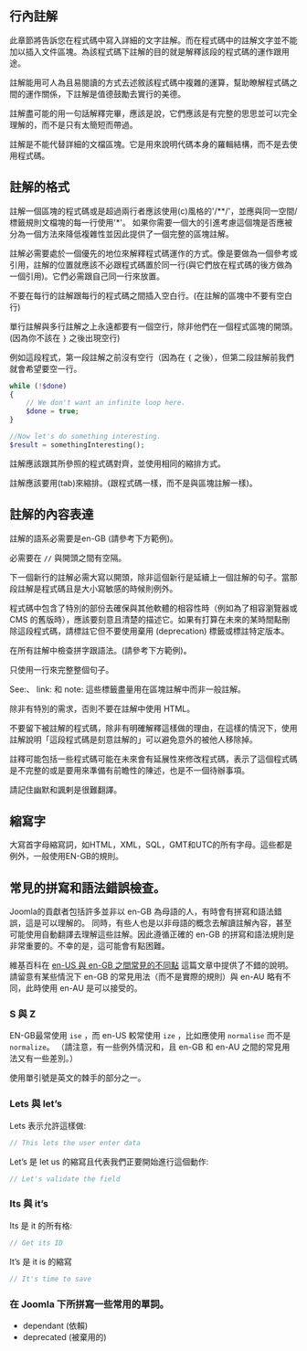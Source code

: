 ## 行內註解

此章節將告訴您在程式碼中寫入詳細的文字註解。而在程式碼中的註解文字並不能加以插入文件區塊。為該程式碼下註解的目的就是解釋該段的程式碼的運作跟用途。

註解能用可人為且易閱讀的方式去述敘該程式碼中複雜的運算，幫助瞭解程式碼之間的運作關係，下註解是值德鼓勵去實行的美德。

註解盡可能的用一句話解釋完畢，應該是說，它們應該是有完整的思思並可以完全理解的，而不是只有太簡短而帶過。

註解是不能代替詳細的文檔區塊。它是用來說明代碼本身的羅輯結構，而不是去使用程式碼。

## 註解的格式

註解一個區塊的程式碼或是超過兩行者應該使用(c)風格的'/**/'，並應與同一空間/標籤規則文檔塊的每一行使用'*'。 如果你需要一個大的引進考慮這個塊是否應被分為一個方法來降低複雜性並因此提供了一個完整的區塊註解。

註解必需要處於一個優先的地位來解釋程式碼運作的方式。像是要做為一個參考或引用，註解的位置就應該不必跟程式碼置於同一行(與它們放在程式碼的後方做為一個引用)。它們必需跟自己同一行來放置。

不要在每行的註解跟每行的程式碼之間插入空白行。(在註解的區塊中不要有空白行)

單行註解與多行註解之上永遠都要有一個空行，除非他們在一個程式區塊的開頭。(因為你不該在 `}` 之後出現空行)

例如這段程式，第一段註解之前沒有空行（因為在 `{` 之後），但第二段註解前我們就會希望要空一行。

``` php
while (!$done)
{
	// We don't want an infinite loop here.
	$done = true;
}

//Now let's do something interesting.
$result = somethingInteresting();
```

註解應該跟其所參照的程式碼對齊，並使用相同的縮排方式。

註解應該要用(tab)來縮排。(跟程式碼一樣，而不是與區塊註解一樣)。

## 註解的內容表達

註解的語系必需要是en-GB (請參考下方範例)。

必需要在 `//` 與開頭之間有空隔。

下一個新行的註解必需大寫以開頭，除非這個新行是延續上一個註解的句子。當那段註解是程式碼且是大小寫敏感的時候則例外。

程式碼中包含了特別的部份去確保與其他軟體的相容性時（例如為了相容瀏覽器或 CMS 的舊版時），應該要刻意且清楚的描述它。如果有打算在未來的某時間點刪除這段程式碼，請標註它但不要使用棄用 (deprecation) 標籤或標註特定版本。

在所有註解中檢查拼字跟語法。(請參考下方範例)。

只使用一行來完整整個句子。

See:、 link: 和 note: 這些標籤盡量用在區塊註解中而非一般註解。

除非有特別的需求，否則不要在註解中使用 HTML。

不要留下被註解的程式碼，除非有明確解釋這樣做的理由，在這樣的情況下，使用註解說明「這段程式碼是刻意註解的」可以避免意外的被他人移除掉。

註釋可能包括一些程式碼可能在未來會有延展性來修改程式碼，表示了這個程式碼是不完整的或是要用來準備有前瞻性的陳述，也是不一個待辦事項。

請記住幽默和諷剌是很難翻譯。

## 縮寫字

大寫首字母縮寫詞，如HTML，XML，SQL，GMT和UTC的所有字母。這些都是例外，一般使用EN-GB的規則。

## 常見的拼寫和語法錯誤檢查。

Joomla的貢獻者包括許多並非以 en-GB 為母語的人，有時會有拼寫和語法錯誤，這是可以理解的。 同時，有些人也是以非母語的概念去解讀註解內容，甚至可能使用自動翻譯去理解這些註解。因此遵循正確的 en-GB 的拼寫和語法規則是非常重要的。不幸的是，這可能會有點困難。

維基百科在 [en-US 與 en-GB 之間常見的不同點](http://www.wikiwand.com/en/American_and_British_English_spelling_differences) 這篇文章中提供了不錯的說明。請留意有某些情況下 en-GB 的常見用法（而不是實際的規則）與 en-AU 略有不同，此時使用 en-AU 是可以接受的。

### S 與 Z

EN-GB最常使用 `ise` ，而 en-US 較常使用 `ize` ，比如應使用 `normalise` 而不是 `normalize`。 （請注意，有一些例外情況和，且 en-GB 和 en-AU 之間的常見用法又有一些差別。）

使用單引號是英文的棘手的部分之一。

### Lets 與 let’s

Lets 表示允許這樣做:

```php
// This lets the user enter data
```

Let’s 是 let us 的縮寫且代表我們正要開始進行這個動作:

```php
// Let's validate the field
```

### Its 與 it’s

Its 是 it 的所有格:

```php
// Get its ID
```

It’s 是 it is 的縮寫

```php
// It's time to save
```

### 在 Joomla 下所拼寫一些常用的單詞。

- dependant (依賴)
- deprecated (被棄用的)
